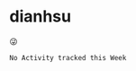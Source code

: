 
# dianhsu

:stuck_out_tongue_winking_eye:

<!--START_SECTION:waka-->
```text
No Activity tracked this Week
```
<!--END_SECTION:waka-->
